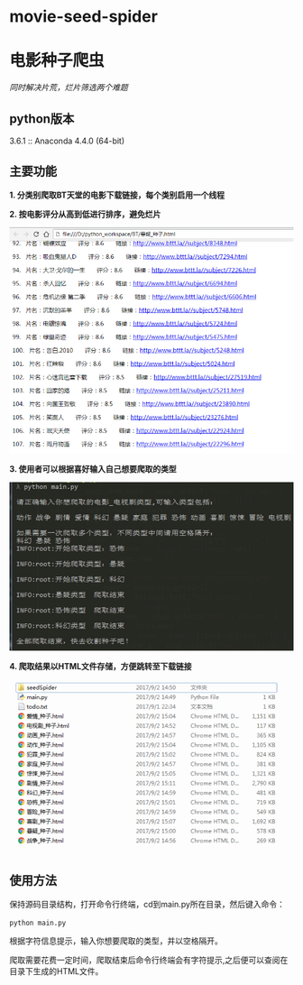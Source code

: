 # movie-seed-spider
# 电影种子爬虫
*同时解决片荒，烂片筛选两个难题*
## python版本
3.6.1 :: Anaconda 4.4.0 (64-bit)

## 主要功能
**1. 分类别爬取BT天堂的电影下载链接，每个类别启用一个线程**

**2. 按电影评分从高到低进行排序，避免烂片**

![screeshots_1](https://github.com/RecXI/movie-seed-spider/blob/master/screenshots/1.png)

**3. 使用者可以根据喜好输入自己想要爬取的类型**

![screeshots_2](https://github.com/RecXI/movie-seed-spider/blob/master/screenshots/2.png)

**4. 爬取结果以HTML文件存储，方便跳转至下载链接**

![screeshots_3](https://github.com/RecXI/movie-seed-spider/blob/master/screenshots/3.png)

## 使用方法
保持源码目录结构，打开命令行终端，cd到main.py所在目录，然后键入命令：

`python main.py`

根据字符信息提示，输入你想要爬取的类型，并以空格隔开。

爬取需要花费一定时间，爬取结束后命令行终端会有字符提示,之后便可以查阅在目录下生成的HTML文件。
